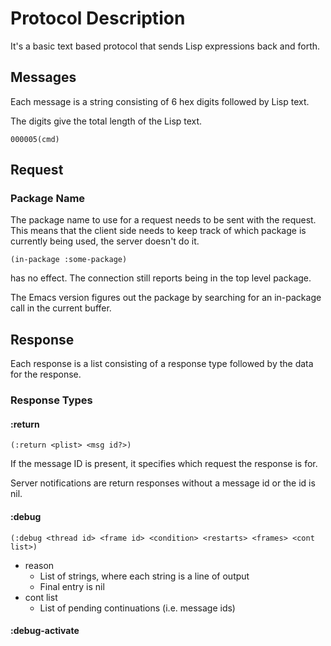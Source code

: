 # Protocol Description

It's a basic text based protocol that sends Lisp expressions back and forth.

## Messages

Each message is a string consisting of 6 hex digits followed by Lisp text.

The digits give the total length of the Lisp text.

```
000005(cmd)
```

## Request

### Package Name

The package name to use for a request needs to be sent with the request. This means that the client side needs to keep track of which package is currently being used, the server doesn't do it.

```
(in-package :some-package)
```
has no effect. The connection still reports being in the top level package.

The Emacs version figures out the package by searching for an in-package call in the current buffer.

## Response

Each response is a list consisting of a response type followed by the data for the response.

### Response Types

#### :return

```
(:return <plist> <msg id?>)
```
If the message ID is present, it specifies which request the response is for.

Server notifications are return responses without a message id or the id is nil.

#### :debug

```
(:debug <thread id> <frame id> <condition> <restarts> <frames> <cont list>)
```

- reason
    - List of strings, where each string is a line of output
    - Final entry is nil
- cont list
    - List of pending continuations (i.e. message ids)

#### :debug-activate
